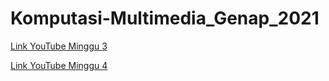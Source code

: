 # Komputasi-Multimedia_Genap_2021

[Link YouTube Minggu 3](https://www.youtube.com/watch?v=S75dso2eUKo&t=116s)

[Link YouTube Minggu 4](https://youtu.be/DUMjLFI18ng)